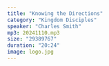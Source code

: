 ```yaml
---
title: "Knowing the Directions"
category: "Kingdom Disciples"
speaker: "Charles Smith"
mp3: 20241110.mp3
size: "29389767"
duration: "20:24"
image: logo.jpg
---
```

